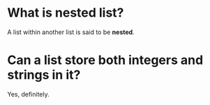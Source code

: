 # What is nested list?
A list within another list is said to be **nested**.

# Can a list store both integers and strings in it?

Yes, definitely.

